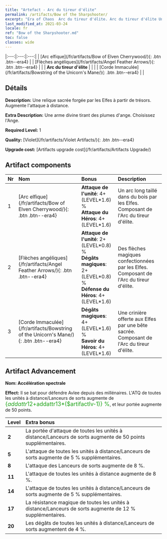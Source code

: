 ```yaml
---
title: "Artefact - Arc du tireur d'élite"
permalink: /artifacts/Bow of the Sharpshooter/
excerpt: "Era of Chaos  Arc du tireur d'élite. Arc du tireur d'élite Une relique sacrée forgée par les Elfes à partir de trésors. Augmente l'attaque à distance."
last_modified_at: 2021-03-24
locale: fr
ref: "Bow of the Sharpshooter.md"
toc: false
classes: wide
---
```


  |:---:|:---:|:---:| 
  | [Arc elfique](/fr/artifacts/Bow of Elven Cherrywood/){: .btn .btn--era4} |   | [Flèches angéliques](/fr/artifacts/Angel Feather Arrows/){: .btn .btn--era4} | 
  |   | **Arc du tireur d'élite** |  | 
  |   | [Corde Immaculée](/fr/artifacts/Bowstring of the Unicorn's Mane/){: .btn .btn--era4} |   | 


## Détails

 **Description:** Une relique sacrée forgée par les Elfes à partir de trésors. Augmente l'attaque à distance.

 **Extra Description:** Une arme divine tirant des plumes d'ange. Choisissez l'Ange.

 **Required Level:** 1

 **Quality:** [Violet](/fr/artifacts/Violet Artifacts/){: .btn .btn--era4}

 **Upgrade cost:** [Artifacts upgrade cost](/fr/artifacts/Artifacts Upgrade/)



## Artifact components

  | Nr |    Nom    |   Bonus | Description | 
  |:---|:-----------|:--------|:------------| 
  | 1 | [Arc elfique](/fr/artifacts/Bow of Elven Cherrywood/){: .btn .btn--era4} | **Attaque de l'unité**: 4+(LEVEL\*1.6) %<br/>**Attaque du Héros**: 4+(LEVEL\*1.6) | Un arc long taillé dans du bois par les Elfes. Composant de l'Arc du tireur d'élite. | 
  | 2 | [Flèches angéliques](/fr/artifacts/Angel Feather Arrows/){: .btn .btn--era4} | **Attaque de l'unité**: 2+(LEVEL\*0.8) %<br/>**Dégâts magiques**: 2+(LEVEL\*0.8) %<br/>**Défense du Héros**: 4+(LEVEL\*1.6) | Des flèches magiques confectionnées par les Elfes. Composant de l'Arc du tireur d'élite. | 
  | 3 | [Corde Immaculée](/fr/artifacts/Bowstring of the Unicorn's Mane/){: .btn .btn--era4} | **Dégâts magiques**: 4+(LEVEL\*1.6) %<br/>**Savoir du Héros**: 4+(LEVEL\*1.6) | Une crinière offerte aux Elfes par une bête sacrée. Composant de l'Arc du tireur d'élite. | 


## Artifact Advancement

 **Nom: Accélération spectrale**

 **Effect:** Il se bat pour défendre Avlee depuis des millénaires. L'ATQ de toutes les unités à distance/Lanceurs de sorts augmente de <span style="color: #1ca216;font-size:18px">{$addattr12+$addattr13*($artifactlv-1)} %</span>, et leur portée augmente de 50 points.

  |  Level  |    Extra bonus  | 
  |:--------|:----------------| 
  | **2** | La portée d'attaque de toutes les unités à distance/Lanceurs de sorts augmente de 50 points supplémentaires. | 
  | **5** | L'attaque de toutes les unités à distance/Lanceurs de sorts augmente de 5 % supplémentaires. | 
  | **8** | L'attaque des Lanceurs de sorts augmente de 8 %. | 
  | **11** | L'attaque de toutes les unités à distance augmente de 8 %. | 
  | **14** | L'attaque de toutes les unités à distance/Lanceurs de sorts augmente de 5 % supplémentaires. | 
  | **17** | La résistance magique de toutes les unités à distance/Lanceurs de sorts augmente de 12 % supplémentaires. | 
  | **20** | Les dégâts de toutes les unités à distance/Lanceurs de sorts augmentent de 4 %. | 
